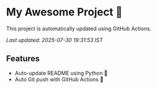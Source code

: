 # My Awesome Project 🚀

This project is automatically updated using GitHub Actions.

_Last updated: 2025-07-30 19:31:53 IST_

## Features
- Auto-update README using Python 🐍
- Auto Git push with GitHub Actions 🤖
